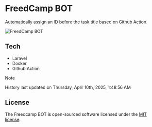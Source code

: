 # FreedCamp BOT

Automatically assign an ID before the task title based on Github Action.

![FreedCamp BOT](https://repository-images.githubusercontent.com/737932867/7d34798b-2680-471c-b089-a78a718d3d6a)

## Tech

- Laravel
- Docker
- Github Action

> [!NOTE]  
> History last updated on Thursday, April 10th, 2025, 1:48:56 AM

## License

The Freedcamp BOT is open-sourced software licensed under the [MIT license](https://opensource.org/licenses/MIT).
